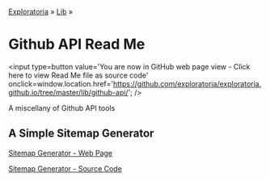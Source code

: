 [Exploratoria]( http://exploratoria.github.io ) &raquo; [Lib]( http://exploratoria.github.io/lib/ ) &raquo;

Github API Read Me
====

<span style=display:none; >[You are now in GitHub source code view - Click here to view Read Me file as a web page]( http://exploratoria.github.io/lib/github-api/index.html "View file as a web page." ) </span>
<input type=button value='You are now in GitHub web page view - Click here to view Read Me file as source code' onclick=window.location.href='https://github.com/exploratoria/exploratoria.github.io/tree/master/lib/github-api/'; />


A miscellany of Github API tools

## A Simple Sitemap Generator

[Sitemap Generator - Web Page]( http://exploratoria.github.io/lib/github-api/sitemap.html )

[Sitemap Generator - Source Code]( https://github.com/exploratoria/exploratoria.github.io/tree/master/lib/github-api/sitemap.html )